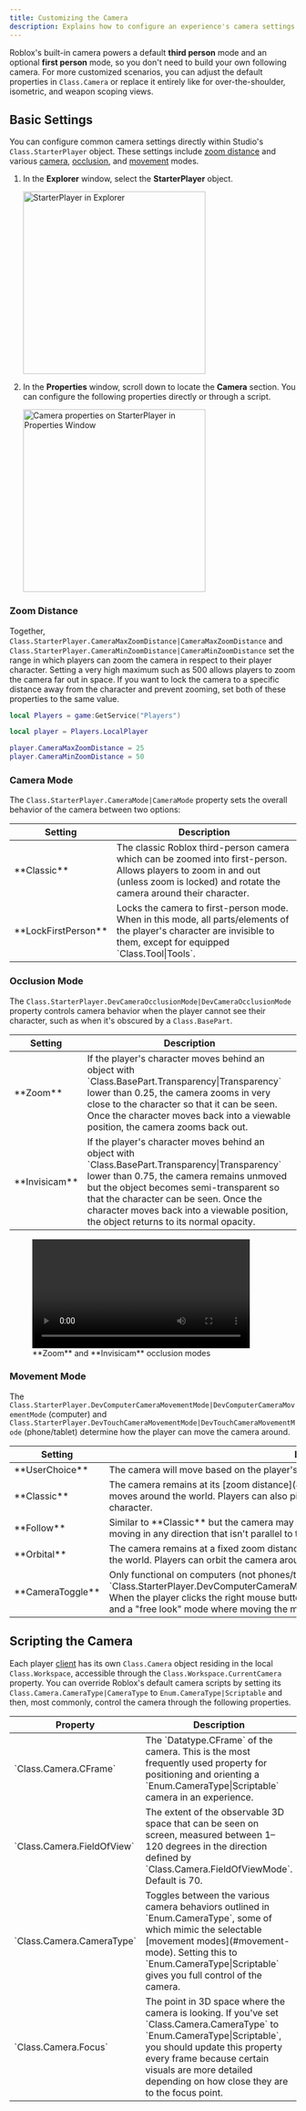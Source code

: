 ```yaml
---
title: Customizing the Camera
description: Explains how to configure an experience's camera settings.
---
```


Roblox's built-in camera powers a default **third person** mode and an optional **first person** mode, so you don't need to build your own following camera. For more customized scenarios, you can adjust the default properties in `Class.Camera` or replace it entirely like for over-the-shoulder, isometric, and weapon scoping views.

## Basic Settings

You can configure common camera settings directly within Studio's `Class.StarterPlayer` object. These settings include [zoom distance](#zoom-distance) and various [camera](#camera-mode), [occlusion](#occlusion-mode), and [movement](#movement-mode) modes.

1. In the **Explorer** window, select the **StarterPlayer** object.

   <img src="../assets/studio/explorer/StarterPlayer.png" width="320" alt="StarterPlayer in Explorer" />

1. In the **Properties** window, scroll down to locate the **Camera** section. You can configure the following properties directly or through a script.

   <img src="../assets/studio/properties/StarterPlayer-Camera-Group.png" width="320" alt="Camera properties on StarterPlayer in Properties Window" />

### Zoom Distance

Together, `Class.StarterPlayer.CameraMaxZoomDistance|CameraMaxZoomDistance` and `Class.StarterPlayer.CameraMinZoomDistance|CameraMinZoomDistance` set the range in which players can zoom the camera in respect to their player character. Setting a very high maximum such as 500 allows players to zoom the camera far out in space. If you want to lock the camera to a specific distance away from the character and prevent zooming, set both of these properties to the same value.

```lua title='LocalScript - Camera Zoom Range' highlight='5,6'
local Players = game:GetService("Players")

local player = Players.LocalPlayer

player.CameraMaxZoomDistance = 25
player.CameraMinZoomDistance = 50
```

### Camera Mode

The `Class.StarterPlayer.CameraMode|CameraMode` property sets the overall behavior of the camera between two options:

<table>
<thead>
  <tr>
    <th>Setting</th>
    <th>Description</th>
  </tr>
</thead>
<tbody>
  <tr>
    <td>**Classic**</td>
    <td>The classic Roblox third-person camera which can be zoomed into first-person. Allows players to zoom in and out (unless zoom is locked) and rotate the camera around their character.</td>
  </tr>
  <tr>
    <td>**LockFirstPerson**</td>
    <td>Locks the camera to first-person mode. When in this mode, all parts/elements of the player's character are invisible to them, except for equipped `Class.Tool|Tools`.</td>
  </tr>
</tbody>
</table>

### Occlusion Mode

The `Class.StarterPlayer.DevCameraOcclusionMode|DevCameraOcclusionMode` property controls camera behavior when the player cannot see their character, such as when it's obscured by a `Class.BasePart`.

<table>
<thead>
  <tr>
    <th>Setting</th>
    <th>Description</th>
  </tr>
</thead>
<tbody>
  <tr>
    <td>**Zoom**</td>
    <td>If the player's character moves behind an object with `Class.BasePart.Transparency|Transparency` lower than 0.25, the camera zooms in very close to the character so that it can be seen. Once the character moves back into a viewable position, the camera zooms back out.</td>
  </tr>
  <tr>
    <td>**Invisicam**</td>
    <td>If the player's character moves behind an object with `Class.BasePart.Transparency|Transparency` lower than 0.75, the camera remains unmoved but the object becomes semi-transparent so that the character can be seen. Once the character moves back into a viewable position, the object returns to its normal opacity.</td>
  </tr>
</tbody>
</table>

<figure>
  <video controls src="../assets/workspace/camera/Camera-Occlusion.mp4" width="90%" alt="Camera occlusion mode: Zoom vs. Invisicam"></video>
  <figcaption>**Zoom** and **Invisicam** occlusion modes</figcaption>
</figure>

### Movement Mode

The `Class.StarterPlayer.DevComputerCameraMovementMode|DevComputerCameraMovementMode` (computer) and `Class.StarterPlayer.DevTouchCameraMovementMode|DevTouchCameraMovementMode` (phone/tablet) determine how the player can move the camera around.

<table>
<thead>
  <tr>
    <th>Setting</th>
    <th>Description</th>
  </tr>
</thead>
<tbody>
  <tr>
    <td>**UserChoice**</td>
    <td>The camera will move based on the player's in-experience camera settings.</td>
  </tr>
  <tr>
    <td>**Classic**</td>
    <td>The camera remains at its [zoom distance](#zoom-distance), tracking the player's character as it moves around the world. Players can also pitch the camera view up/down and orbit it around their character.</td>
  </tr>
  <tr>
    <td>**Follow**</td>
    <td>Similar to **Classic** but the camera may rotate slightly to face the player's character if they're moving in any direction that isn't parallel to the camera's facing direction.</td>
  </tr>
  <tr>
    <td>**Orbital**</td>
    <td>The camera remains at a fixed zoom distance and tracks the player's character as it moves around the world. Players can orbit the camera around their character but can't pitch the view up or down.</td>
  </tr>
  <tr>
    <td>**CameraToggle**</td>
    <td>Only functional on computers (not phones/tablets) through `Class.StarterPlayer.DevComputerCameraMovementMode|DevComputerCameraMovementMode`. When the player clicks the right mouse button, the camera toggles between **Classic** mode and a "free&nbsp;look" mode where moving the mouse looks around the world.</td>
  </tr>
</tbody>
</table>

## Scripting the Camera

Each player [client](../projects/client-server.md) has its own `Class.Camera` object residing in the local `Class.Workspace`, accessible through the `Class.Workspace.CurrentCamera` property. You can override Roblox's default camera scripts by setting its `Class.Camera.CameraType|CameraType` to `Enum.CameraType|Scriptable` and then, most commonly, control the camera through the following properties.

<table>
<thead>
  <tr>
    <th>Property</th>
    <th>Description</th>
  </tr>
</thead>
<tbody>
  <tr>
    <td>`Class.Camera.CFrame`</td>
    <td>The `Datatype.CFrame` of the camera. This is the most frequently used property for positioning and orienting a `Enum.CameraType|Scriptable` camera in an experience.</td>
  </tr>
  <tr>
    <td>`Class.Camera.FieldOfView`</td>
<td>The extent of the observable 3D space that can be seen on screen, measured between 1–120 degrees in the direction defined by `Class.Camera.FieldOfViewMode`. Default is 70.</td>
  </tr>
	<tr>
    <td>`Class.Camera.CameraType`</td>
    <td>Toggles between the various camera behaviors outlined in `Enum.CameraType`, some of which mimic the selectable [movement modes](#movement-mode). Setting this to `Enum.CameraType|Scriptable` gives you full control of the camera.</td>
  </tr>
	<tr>
    <td>`Class.Camera.Focus`</td>
    <td>The point in 3D space where the camera is looking. If you've set `Class.Camera.CameraType` to `Enum.CameraType|Scriptable`, you should update this property every frame because certain visuals are more detailed depending on how close they are to the focus point.</td>
  </tr>
</tbody>
</table>
